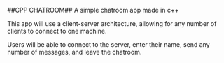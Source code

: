 ##CPP CHATROOM##
A simple chatroom app made in c++

This app will use a client-server architecture, allowing for any number of clients to connect to one machine.

Users will be able to connect to the server, enter their name, send any number of messages, and leave the chatroom.

